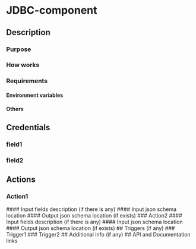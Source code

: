 # JDBC-component
## Description
### Purpose
### How works
### Requirements
#### Environment variables 
#### Others
## Credentials
### field1
### field2
## Actions
### Action1
<Brief description>
#### Input fields description (if there is any)
#### Input json schema location
#### Output json schema location (if exists)
### Action2
<Brief description>
#### Input fields description (if there is any)
#### Input json schema location
#### Output json schema location (if exists)
## Triggers (if any)
### Trigger1
### Trigger2
## Additional info (if any)
## <System> API and Documentation links
